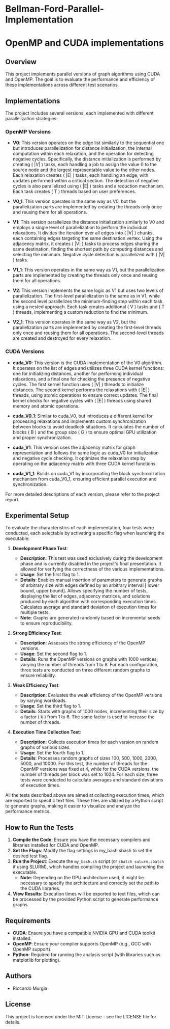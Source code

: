 # Bellman-Ford-Parallel-Implementation

# OpenMP and CUDA implementations

## Overview

This project implements parallel versions of graph algorithms using CUDA and OpenMP. The goal is to evaluate the performance and efficiency of these implementations across different test scenarios.

## Implementations

The project includes several versions, each implemented with different parallelization strategies:


### OpenMP Versions

- **V0**: This version operates on the edge list similarly to the sequential one but introduces parallelization for distance initialization, the internal computation within each relaxation, and the operation for detecting negative cycles. Specifically, the distance initialization is performed by creating \( |V| \) tasks, each handling a job to assign the value 0 to the source node and the largest representable value to the other nodes. Each relaxation creates \( |E| \) tasks, each handling an edge, with updates performed within a critical section. The detection of negative cycles is also parallelized using \( |E| \) tasks and a reduction mechanism. Each task creates \( T \) threads based on user preferences.

- **V0_1**: This version operates in the same way as V0, but the parallelization parts are implemented by creating the threads only once and reusing them for all operations.

- **V1**: This version parallelizes the distance initialization similarly to V0 and employs a single level of parallelization to perform the individual relaxations. It divides the iteration over all edges into \( |V| \) chunks, each containing edges targeting the same destination vertex. Using the adjacency matrix, it creates \( |V| \) tasks to process edges sharing the same destination, finding the shortest path by computing distances and selecting the minimum. Negative cycle detection is parallelized with \( |V| \) tasks. 

- **V1_1**: This version operates in the same way as V1, but the parallelization parts are implemented by creating the threads only once and reusing them for all operations.

- **V2**: This version implements the same logic as V1 but uses two levels of parallelization. The first-level parallelization is the same as in V1, while the second level parallelizes the minimum-finding step within each task using a nested approach. Each task creates additional \( V \) tasks and \( T \) threads, implementing a custom reduction to find the minimum.

- **V2_1**: This version operates in the same way as V2, but the parallelization parts are implemented by creating the first-level threads only once and reusing them for all operations. The second-level threads are created and destroyed for every relaxation.

### CUDA Versions

- **cuda_V0**: This version is the CUDA implementation of the V0 algorithm. It operates on the list of edges and utilizes three CUDA kernel functions: one for initializing distances, another for performing individual relaxations, and a final one for checking the presence of negative cycles. The first kernel function uses \( |V| \) threads to initialize distances. The second kernel performs the relaxations with \( |E| \) threads, using atomic operations to ensure correct updates. The final kernel checks for negative cycles with \( |E| \) threads using shared memory and atomic operations.

- **cuda_V0_1**: Similar to cuda_V0, but introduces a different kernel for processing relaxations and implements custom synchronization between blocks to avoid deadlock situations. It calculates the number of blocks \( B \) and the group size \( G \) to ensure optimal GPU utilization and proper synchronization.

- **cuda_V1**: This version uses the adjacency matrix for graph representation and follows the same logic as cuda_V0 for initialization and negative cycle checking. It optimizes the relaxation step by operating on the adjacency matrix with three CUDA kernel functions.

- **cuda_V1_1**: Builds on cuda_V1 by incorporating the block synchronization mechanism from cuda_V0_1, ensuring efficient parallel execution and synchronization.

For more detailed descriptions of each version, please refer to the project report.

## Experimental Setup

To evaluate the characteristics of each implementation, four tests were conducted, each selectable by activating a specific flag when launching the executable:

1. **Development Phase Test**:
    - **Description**: This test was used exclusively during the development phase and is currently disabled in the project's final presentation. It allowed for verifying the correctness of the various implementations.
    - **Usage**: Set the first flag to 1.
    - **Details**: Enables manual insertion of parameters to generate graphs of arbitrary size with edges defined by an arbitrary interval \[ lower bound, upper bound]\. Allows specifying the number of tests, displaying the list of edges, adjacency matrices, and solutions produced by each algorithm with corresponding execution times. Calculates average and standard deviation of execution times for multiple tests.
    - **Note**: Graphs are generated randomly based on incremental seeds to ensure reproducibility.

2. **Strong Efficiency Test**:
    - **Description**: Assesses the strong efficiency of the OpenMP versions.
    - **Usage**: Set the second flag to 1.
    - **Details**: Runs the OpenMP versions on graphs with 1000 vertices, varying the number of threads from 1 to 8. For each configuration, three tests are conducted on three different random graphs to ensure reliability.

3. **Weak Efficiency Test**:
    - **Description**: Evaluates the weak efficiency of the OpenMP versions by varying workloads.
    - **Usage**: Set the third flag to 1.
    - **Details**: Starts with graphs of 1000 nodes, incrementing their size by a factor \( k \) from 1 to 6. The same factor is used to increase the number of threads.

4. **Execution Time Collection Test**:
    - **Description**: Collects execution times for each version on random graphs of various sizes.
    - **Usage**: Set the fourth flag to 1.
    - **Details**: Processes random graphs of sizes 100, 500, 1000, 2000, 5000, and 10000. For this test, the number of threads for the OpenMP versions was fixed at 4, while for the CUDA versions, the number of threads per block was set to 1024. For each size, three tests were conducted to calculate averages and standard deviations of execution times.

All the tests described above are aimed at collecting execution times, which are exported to specific text files. These files are utilized by a Python script to generate graphs, making it easier to visualize and analyze the performance metrics.

## How to Run the Tests

1. **Compile the Code**: Ensure you have the necessary compilers and libraries installed for CUDA and OpenMP.
2. **Set the Flags**: Modify the flag settings in  my_bash.sbash to set the desired test flag.
3. **Run the Project**: Execute the `my_bash.sh` script (or `sbatch sulurm.sbatch` if using SLURM), which handles compiling the project and launching the executable.
   - **Note**: Depending on the GPU architecture used, it might be necessary to specify the architecture and correctly set the path to the CUDA libraries.
4. **View Results**: Execution times will be exported to text files, which can be processed by the provided Python script to generate performance graphs.

## Requirements

- **CUDA**: Ensure you have a compatible NVIDIA GPU and CUDA toolkit installed.
- **OpenMP**: Ensure your compiler supports OpenMP (e.g., GCC with OpenMP support).
- **Python**: Required for running the analysis script (with libraries such as matplotlib for plotting).

## Authors

- Riccardo Murgia


## License

This project is licensed under the MIT License - see the LICENSE file for details.

